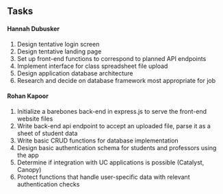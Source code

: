 ## Tasks
#### Hannah Dubusker
1. Design tentative login screen
2. Design tentative landing page
3. Set up front-end functions to correspond to planned API endpoints
4. Implement interface for class spreadsheet file upload
5. Design application database architecture
6. Research and decide on database framework most appropriate for job
#### Rohan Kapoor
1. Initialize a barebones back-end in express.js to serve the front-end website files
2. Write back-end api endpoint to accept an uploaded file, parse it as a sheet of student data
3. Write basic CRUD functions for database implementation
4. Design basic authentication schema for students and professors using the app
5. Determine if integration with UC applications is possible (Catalyst, Canopy)
7. Protect functions that handle user-specific data with relevant authentication checks
